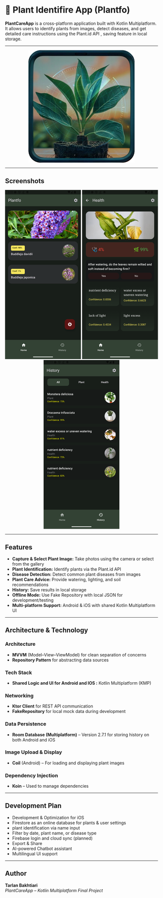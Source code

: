 # 🌿 Plant Identifire App (Plantfo)

**PlantCareApp** is a cross-platform application built with Kotlin Multiplatform.  
It allows users to identify plants from images, detect diseases, and get detailed care instructions using the Plant.id API , saving feature in local storage.

---
<p align="center">
  <img src="logo.png" alt="Plantfo Logo" width="350"/>
</p>

---

##  Screenshots

<p align="center">
  <img src="Screenshot_20250716_083237.png" alt="Plant Screen" width="250"/>
  <img src="Screenshot_20250716_083308.png" alt="Health Info" width="250"/>
  <img src="Screenshot_20250715_111123.png" alt="History Info" width="250"/>

</p>

---


##  Features

-  **Capture & Select Plant Image:** Take photos using the camera or select from the gallery  
-  **Plant Identification:** Identify plants via the Plant.id API  
-  **Disease Detection:** Detect common plant diseases from images  
-  **Plant Care Advice:** Provide watering, lighting, and soil recommendations  
-  **History:** Save results in local storage  
-  **Offline Mode:** Use Fake Repository with local JSON for development/testing  
-  **Multi-platform Support:** Android & iOS with shared Kotlin Multiplatform UI
  
---

##  Architecture & Technology

### Architecture
- **MVVM** (Model–View–ViewModel) for clean separation of concerns  
- **Repository Pattern** for abstracting data sources

### Tech Stack
- **Shared Logic and UI for Android and IOS :** Kotlin Multiplatform (KMP)  
 
### Networking
- **Ktor Client** for REST API communication  
- **FakeRepository** for local mock data during development  

### Data Persistence
- **Room Database (Multiplatform)** – Version 2.7.1 for storing history on both Android and iOS

### Image Upload & Display
- **Coil** (Android) – For loading and displaying plant images  

### Dependency Injection
- **Koin** – Used to manage dependencies

---


##  Development Plan

-  Development & Optimization for iOS 
-  Firestore as an online database for plants & user settings
-  plant identification via name input 
-  Filter by date, plant name, or disease type
-  Firebase login and cloud sync (planned)  
-  Export & Share
-  AI-powered Chatbot assistant  
-  Multilingual UI support  

---

##  Author

**Tarlan Bakhtiari**  
*PlantCareApp – Kotlin Multiplatform Final Project*
